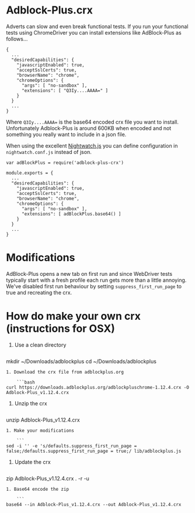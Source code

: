 # Adblock-Plus.crx

Adverts can slow and even break functional tests. If you run your functional tests using ChromeDriver you can install extensions like AdBlock-Plus as follows...

```
{
  ...
  "desiredCapabilities": {
    "javascriptEnabled": true,
    "acceptSslCerts": true,
    "browserName": "chrome",
    "chromeOptions": {
      "args": [ "no-sandbox" ],
      "extensions": [ "Q3Iy....AAAA=" ]
    }
  }
  ...
}
```
Where ```Q3Iy....AAAA=``` is the base64 encoded crx file you want to install. Unfortunately Adblock-Plus is around 600KB when encoded and not something you really want to include in a json file.

When using the excellent [Nightwatch.js](http://nightwatchjs.org/) you can define configuration in ```nightwatch.conf.js``` instead of json.

```
var adBlockPlus = require('adblock-plus-crx')

module.exports = {
  ...
  "desiredCapabilities": {
    "javascriptEnabled": true,
    "acceptSslCerts": true,
    "browserName": "chrome",
    "chromeOptions": {
      "args": [ "no-sandbox" ],
      "extensions": [ adBlockPlus.base64() ]
    }
  }
  ...
}
```
# Modifications
AdBlock-Plus opens a new tab on first run and since WebDriver tests typically start with a fresh profile each run gets more than a little annoying.  We've disabled first run behaviour by setting ```suppress_first_run_page``` to true and recreating the crx.

# How do make your own crx (instructions for OSX)
1. Use a clean directory
    
    ```
mkdir ~/Downloads/adblockplus
cd ~/Downloads/adblockplus
```
1. Download the crx file from adblockplus.org 
    
    ```bash
curl https://downloads.adblockplus.org/adblockpluschrome-1.12.4.crx -O Adblock-Plus_v1.12.4.crx
```
1. Unzip the crx
    
    ```
unzip Adblock-Plus_v1.12.4.crx
```
1. Make your modifications

    ```
sed -i '' -e 's/defaults.suppress_first_run_page = false;/defaults.suppress_first_run_page = true;/ lib/adblockplus.js 
```
1. Update the crx
    
    ```
zip Adblock-Plus_v1.12.4.crx . -r -u
```
1. Base64 encode the zip
    
    ```
base64 --in Adblock-Plus_v1.12.4.crx --out Adblock-Plus_v1.12.4.crx
```
